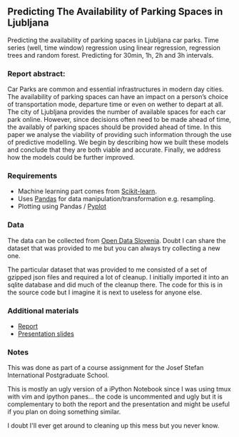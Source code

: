 ## Predicting The Availability of Parking Spaces in Ljubljana


Predicting the availability of parking spaces in Ljubljana car parks.
Time series (well, time window) regression using linear regression, regression trees and random forest.
Predicting for 30min, 1h, 2h and 3h intervals.

### Report abstract:
Car Parks are common and essential infrastructures in modern day cities. The availability of parking spaces can have an impact on a person’s choice of transportation mode, departure time or even on wether to depart at all. The city of Ljubljana provides the number of available spaces for each car park online. However, since decisions often need to be made ahead of time, the availably of parking spaces should be provided ahead of time. In this paper we analyse the viability of providing such information through the use of predictive modelling. We begin by describing how we built these models and conclude that they are both viable and accurate. Finally, we address how the models could be further improved.

### Requirements

* Machine learning part comes from [Scikit-learn](http://scikit-learn.org).
* Uses [Pandas](http://pandas.pydata.org/) for data manipulation/transformation e.g. resampling.
* Plotting using Pandas / [Pyplot](http://matplotlib.org)

### Data
The data can be collected from [Open Data Slovenia](http://opendata.si). Doubt I can share the dataset that was provided to me but you can always try collecting a new one.

The particular dataset that was provided to me consisted of a set of gzipped json files and required a lot of cleanup. I initially imported it into an sqlite database and did much of the cleanup there. The code for this is in the source code but I imagine it is next to useless for anyone else.


### Additional materials
* [Report](http://www.scribd.com/doc/197263647/PREDICTING-THE-AVAILABILITY-OF-PARKING-SPACES-IN-LJUBLJANA)
* [Presentation slides](http://www.scribd.com/doc/197262974/Predicting-The-Availability-of-Parking-Spaces-in-Ljubljana)


### Notes
This was done as part of a course assignment for the Josef Stefan International Postgraduate School.

This is mostly an ugly version of a iPython Notebook since I was using tmux with vim and ipython panes... the code is uncommented and ugly but it is complementary to both the report and the presentation and might be useful if you plan on doing something similar.

I doubt I'll ever get around to cleaning up this mess but you never know.
